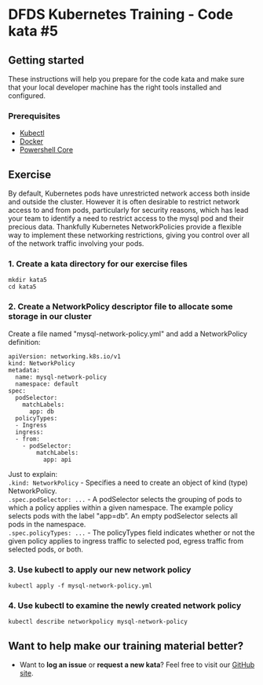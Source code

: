 DFDS Kubernetes Training - Code kata #5
======================================

## Getting started

These instructions will help you prepare for the code kata and make sure that your local developer machine has the right tools installed and configured.

### Prerequisites

* [Kubectl](https://kubernetes.io/docs/tasks/tools/install-kubectl/)
* [Docker](https://www.docker.com/products/docker-desktop)
* [Powershell Core](https://docs.microsoft.com/en-us/powershell/scripting/install/installing-powershell?view=powershell-6)

## Exercise

By default, Kubernetes pods have unrestricted network access both inside and outside the cluster. However it is often desirable to restrict network access to and from pods, particularly for security reasons, which has lead your team to identify a need to restrict access to the mysql pod and their precious data. Thankfully Kubernetes NetworkPolicies provide a flexible way to implement these networking restrictions, giving you control over all of the network traffic involving your pods. 


### 1. Create a kata directory for our exercise files
`mkdir kata5`<br/>
`cd kata5`

### 2. Create a NetworkPolicy descriptor file to allocate some storage in our cluster
Create a file named "mysql-network-policy.yml" and add a NetworkPolicy definition:

```
apiVersion: networking.k8s.io/v1
kind: NetworkPolicy
metadata:
  name: mysql-network-policy
  namespace: default
spec:
  podSelector:
    matchLabels:
      app: db
  policyTypes:
  - Ingress
  ingress:
  - from:
    - podSelector:
        matchLabels:
          app: api
```

Just to explain: <br/>
`.kind: NetworkPolicy` - Specifies a need to create an object of kind (type) NetworkPolicy. <br/>
`.spec.podSelector: ...` -  A podSelector selects the grouping of pods to which a policy applies within a given namespace. The example policy selects pods with the label "app=db”. An empty podSelector selects all pods in the namespace.<br/>
`.spec.policyTypes: ...` -  The policyTypes field indicates whether or not the given policy applies to ingress traffic to selected pod, egress traffic from selected pods, or both.<br/>

### 3. Use kubectl to apply our new network policy
`kubectl apply -f mysql-network-policy.yml`

### 4. Use kubectl to examine the newly created network policy
`kubectl describe networkpolicy mysql-network-policy`

## Want to help make our training material better?

 * Want to **log an issue** or **request a new kata**? Feel free to visit our [GitHub site](https://github.com/dfds/ded-dojo/issues). 